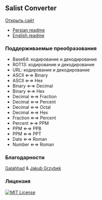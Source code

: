 
## Salist Converter
[Открыть сайт](https://sl-hapy.github.io/Salist-Converter/)

- [Persian readme](https://github.com/sl-HapY/Salist-Converter/blob/main/FAreadme.md) 
- [English readme](https://github.com/sl-HapY/Salist-Converter/blob/main/README.md)

### Поддерживаемые преобразования

- Base64: кодирование и декодирование
- ROT13: кодирование и декодирование
- URL: кодирование и декодирование
- ASCII ⇐⇒ Binary
- ASCII ⇐⇒ Hex
- Binary ⇐⇒ Decimal
- Binary ⇐⇒ Hex
- Decimal ⇐⇒ Fraction
- Decimal ⇐⇒ Percent
- Decimal ⇐⇒ Octal
- Decimal ⇐⇒ Hex
- Fraction ⇐⇒ Percent
- Percent ⇐⇒ PPM
- PPM ⇐⇒ PPB
- PPM ⇐⇒ PPT
- Date ⇐⇒ Roman
- Number ⇐⇒ Roman

### Благодарности

[Galahhad](https://github.com/Galahhad) & [Jakub Grzybek](https://github.com/00Kubi)

### Лицензия

[![MIT License](https://img.shields.io/badge/License-MIT-green.svg)](https://choosealicense.com/licenses/mit/)
